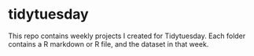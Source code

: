 # tidytuesday
This repo contains weekly projects I created for Tidytuesday. Each folder contains a R markdown or R file, and the dataset in that week. 
